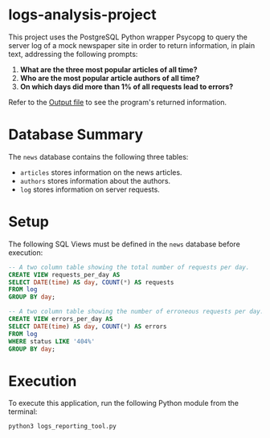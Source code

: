 # logs-analysis-project
This project uses the PostgreSQL Python wrapper Psycopg to query the server log of a mock newspaper site in order to return information, in plain text, addressing the following prompts:

1. **What are the three most popular articles of all time?**
2. **Who are the most popular article authors of all time?**
3. **On which days did more than 1% of all requests lead to errors?**

Refer to the [Output file](./output.txt) to see the program's returned information.

# Database Summary
The `news` database contains the following three tables: 
* `articles` stores information on the news articles. 
* `authors` stores information about the authors.
* `log` stores information on server requests.    

# Setup
The following SQL Views must be defined in the `news` database before execution:
```sql
-- A two column table showing the total number of requests per day.
CREATE VIEW requests_per_day AS
SELECT DATE(time) AS day, COUNT(*) AS requests
FROM log
GROUP BY day;

-- A two column table showing the number of erroneous requests per day.
CREATE VIEW errors_per_day AS
SELECT DATE(time) AS day, COUNT(*) AS errors
FROM log
WHERE status LIKE '404%'
GROUP BY day;
```
# Execution
To execute this application, run the following Python module from the terminal:
```shell
python3 logs_reporting_tool.py
```
